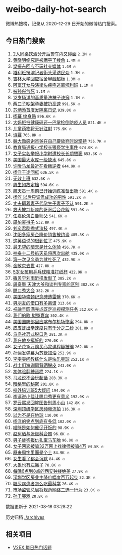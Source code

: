 # weibo-daily-hot-search

微博热搜榜，记录从 2020-12-29 日开始的微博热门搜索。

## 今日热门搜索

<!-- BEGIN -->

1. [2人同桌饮酒分开后警车内又碰面](https://s.weibo.com/weibo?q=%232%E4%BA%BA%E5%90%8C%E6%A1%8C%E9%A5%AE%E9%85%92%E5%88%86%E5%BC%80%E5%90%8E%E8%AD%A6%E8%BD%A6%E5%86%85%E5%8F%88%E7%A2%B0%E9%9D%A2%23&Refer=top) `2.2M 🔥`
1. [黄晓明终究是被磨平了棱角](https://s.weibo.com/weibo?q=%23%E9%BB%84%E6%99%93%E6%98%8E%E7%BB%88%E7%A9%B6%E6%98%AF%E8%A2%AB%E7%A3%A8%E5%B9%B3%E4%BA%86%E6%A3%B1%E8%A7%92%23&Refer=top) `1.4M 🔥`
1. [樊振东回应不玩社交媒体](https://s.weibo.com/weibo?q=%23%E6%A8%8A%E6%8C%AF%E4%B8%9C%E5%9B%9E%E5%BA%94%E4%B8%8D%E7%8E%A9%E7%A4%BE%E4%BA%A4%E5%AA%92%E4%BD%93%23&Refer=top) `1.4M 🔥`
1. [塔利班扮演记者街头采访民众](https://s.weibo.com/weibo?q=%23%E5%A1%94%E5%88%A9%E7%8F%AD%E6%89%AE%E6%BC%94%E8%AE%B0%E8%80%85%E8%A1%97%E5%A4%B4%E9%87%87%E8%AE%BF%E6%B0%91%E4%BC%97%23&Refer=top) `1.3M 🔥`
1. [吉林大学回应宿舍甲醛超标](https://s.weibo.com/weibo?q=%23%E5%90%89%E6%9E%97%E5%A4%A7%E5%AD%A6%E5%9B%9E%E5%BA%94%E5%AE%BF%E8%88%8D%E7%94%B2%E9%86%9B%E8%B6%85%E6%A0%87%23&Refer=top) `1.3M 🔥`
1. [阿富汗女导演街头疾呼逃离塔利班](https://s.weibo.com/weibo?q=%23%E9%98%BF%E5%AF%8C%E6%B1%97%E5%A5%B3%E5%AF%BC%E6%BC%94%E8%A1%97%E5%A4%B4%E7%96%BE%E5%91%BC%E9%80%83%E7%A6%BB%E5%A1%94%E5%88%A9%E7%8F%AD%23&Refer=top) `1.1M 🔥`
1. [被孙兴气死](https://s.weibo.com/weibo?q=%23%E8%A2%AB%E5%AD%99%E5%85%B4%E6%B0%94%E6%AD%BB%23&Refer=top) `1.1M 🔥`
1. [12岁杨洋的高质量洗袜子诀窍](https://s.weibo.com/weibo?q=%2312%E5%B2%81%E6%9D%A8%E6%B4%8B%E7%9A%84%E9%AB%98%E8%B4%A8%E9%87%8F%E6%B4%97%E8%A2%9C%E5%AD%90%E8%AF%80%E7%AA%8D%23&Refer=top) `1.1M 🔥`
1. [两口子吵架孕妻被扔高速](https://s.weibo.com/weibo?q=%23%E4%B8%A4%E5%8F%A3%E5%AD%90%E5%90%B5%E6%9E%B6%E5%AD%95%E5%A6%BB%E8%A2%AB%E6%89%94%E9%AB%98%E9%80%9F%23&Refer=top) `991.5K 🔥`
1. [苏炳添首度发隔离日记](https://s.weibo.com/weibo?q=%23%E8%8B%8F%E7%82%B3%E6%B7%BB%E9%A6%96%E5%BA%A6%E5%8F%91%E9%9A%94%E7%A6%BB%E6%97%A5%E8%AE%B0%23&Refer=top) `939.0K 🔥`
1. [杨幂 纹身贴](https://s.weibo.com/weibo?q=%E6%9D%A8%E5%B9%82%20%E7%BA%B9%E8%BA%AB%E8%B4%B4&Refer=top) `896.6K 🔥`
1. [大妈拒扫健康码还一巴掌抡倒防疫人员](https://s.weibo.com/weibo?q=%23%E5%A4%A7%E5%A6%88%E6%8B%92%E6%89%AB%E5%81%A5%E5%BA%B7%E7%A0%81%E8%BF%98%E4%B8%80%E5%B7%B4%E6%8E%8C%E6%8A%A1%E5%80%92%E9%98%B2%E7%96%AB%E4%BA%BA%E5%91%98%23&Refer=top) `821.4K 🔥`
1. [儿童药物将无针注射](https://s.weibo.com/weibo?q=%E5%84%BF%E7%AB%A5%E8%8D%AF%E7%89%A9%E5%B0%86%E6%97%A0%E9%92%88%E6%B3%A8%E5%B0%84&Refer=top) `775.9K 🔥`
1. [诗幂](https://s.weibo.com/weibo?q=%E8%AF%97%E5%B9%82&Refer=top) `765.8K 🔥`
1. [魏大勋感谢爸爸在自己要放弃时说坚持](https://s.weibo.com/weibo?q=%23%E9%AD%8F%E5%A4%A7%E5%8B%8B%E6%84%9F%E8%B0%A2%E7%88%B8%E7%88%B8%E5%9C%A8%E8%87%AA%E5%B7%B1%E8%A6%81%E6%94%BE%E5%BC%83%E6%97%B6%E8%AF%B4%E5%9D%9A%E6%8C%81%23&Refer=top) `755.7K 🔥`
1. [教育局通报小学校长猥亵学生事件](https://s.weibo.com/weibo?q=%23%E6%95%99%E8%82%B2%E5%B1%80%E9%80%9A%E6%8A%A5%E5%B0%8F%E5%AD%A6%E6%A0%A1%E9%95%BF%E7%8C%A5%E4%BA%B5%E5%AD%A6%E7%94%9F%E4%BA%8B%E4%BB%B6%23&Refer=top) `674.0K 🔥`
1. [女子实名举报小学时遭校长长期猥亵](https://s.weibo.com/weibo?q=%23%E5%A5%B3%E5%AD%90%E5%AE%9E%E5%90%8D%E4%B8%BE%E6%8A%A5%E5%B0%8F%E5%AD%A6%E6%97%B6%E9%81%AD%E6%A0%A1%E9%95%BF%E9%95%BF%E6%9C%9F%E7%8C%A5%E4%BA%B5%23&Refer=top) `653.3K 🔥`
1. [美国最大水库一级缺水](https://s.weibo.com/weibo?q=%23%E7%BE%8E%E5%9B%BD%E6%9C%80%E5%A4%A7%E6%B0%B4%E5%BA%93%E4%B8%80%E7%BA%A7%E7%BC%BA%E6%B0%B4%23&Refer=top) `645.8K 🔥`
1. [许昕马龙最近在看叛逆者](https://s.weibo.com/weibo?q=%E8%AE%B8%E6%98%95%E9%A9%AC%E9%BE%99%E6%9C%80%E8%BF%91%E5%9C%A8%E7%9C%8B%E5%8F%9B%E9%80%86%E8%80%85&Refer=top) `644.9K 🔥`
1. [杨洋于途同框](https://s.weibo.com/weibo?q=%23%E6%9D%A8%E6%B4%8B%E4%BA%8E%E9%80%94%E5%90%8C%E6%A1%86%23&Refer=top) `636.5K 🔥`
1. [无效上班](https://s.weibo.com/weibo?q=%E6%97%A0%E6%95%88%E4%B8%8A%E7%8F%AD&Refer=top) `632.6K 🔥`
1. [周生如故定档](https://s.weibo.com/weibo?q=%23%E5%91%A8%E7%94%9F%E5%A6%82%E6%95%85%E5%AE%9A%E6%A1%A3%23&Refer=top) `594.6K 🔥`
1. [航天员一周前已开始训练准备出舱](https://s.weibo.com/weibo?q=%23%E8%88%AA%E5%A4%A9%E5%91%98%E4%B8%80%E5%91%A8%E5%89%8D%E5%B7%B2%E5%BC%80%E5%A7%8B%E8%AE%AD%E7%BB%83%E5%87%86%E5%A4%87%E5%87%BA%E8%88%B1%23&Refer=top) `591.4K 🔥`
1. [杨笠 以后只调侃成功的男性](https://s.weibo.com/weibo?q=%E6%9D%A8%E7%AC%A0%20%E4%BB%A5%E5%90%8E%E5%8F%AA%E8%B0%83%E4%BE%83%E6%88%90%E5%8A%9F%E7%9A%84%E7%94%B7%E6%80%A7&Refer=top) `591.2K 🔥`
1. [丈夫瞒着妻子代孕生子妻子不认](https://s.weibo.com/weibo?q=%23%E4%B8%88%E5%A4%AB%E7%9E%92%E7%9D%80%E5%A6%BB%E5%AD%90%E4%BB%A3%E5%AD%95%E7%94%9F%E5%AD%90%E5%A6%BB%E5%AD%90%E4%B8%8D%E8%AE%A4%23&Refer=top) `591.2K 🔥`
1. [敖犬披荆斩棘的哥哥后台花絮](https://s.weibo.com/weibo?q=%23%E6%95%96%E7%8A%AC%E6%8A%AB%E8%8D%86%E6%96%A9%E6%A3%98%E7%9A%84%E5%93%A5%E5%93%A5%E5%90%8E%E5%8F%B0%E8%8A%B1%E7%B5%AE%23&Refer=top) `591.0K 🔥`
1. [任嘉伦演白鹿师父](https://s.weibo.com/weibo?q=%23%E4%BB%BB%E5%98%89%E4%BC%A6%E6%BC%94%E7%99%BD%E9%B9%BF%E5%B8%88%E7%88%B6%23&Refer=top) `541.6K 🔥`
1. [周柏豪得子](https://s.weibo.com/weibo?q=%E5%91%A8%E6%9F%8F%E8%B1%AA%E5%BE%97%E5%AD%90&Refer=top) `532.8K 🔥`
1. [刘奕君剧抛式演技](https://s.weibo.com/weibo?q=%23%E5%88%98%E5%A5%95%E5%90%9B%E5%89%A7%E6%8A%9B%E5%BC%8F%E6%BC%94%E6%8A%80%23&Refer=top) `497.4K 🔥`
1. [沈阳多家房企降价销售被约谈](https://s.weibo.com/weibo?q=%23%E6%B2%88%E9%98%B3%E5%A4%9A%E5%AE%B6%E6%88%BF%E4%BC%81%E9%99%8D%E4%BB%B7%E9%94%80%E5%94%AE%E8%A2%AB%E7%BA%A6%E8%B0%88%23&Refer=top) `485.8K 🔥`
1. [这英语说的很到位了](https://s.weibo.com/weibo?q=%E8%BF%99%E8%8B%B1%E8%AF%AD%E8%AF%B4%E7%9A%84%E5%BE%88%E5%88%B0%E4%BD%8D%E4%BA%86&Refer=top) `475.9K 🔥`
1. [最无望的暗恋是什么体验](https://s.weibo.com/weibo?q=%23%E6%9C%80%E6%97%A0%E6%9C%9B%E7%9A%84%E6%9A%97%E6%81%8B%E6%98%AF%E4%BB%80%E4%B9%88%E4%BD%93%E9%AA%8C%23&Refer=top) `456.7K 🔥`
1. [神舟十二号航天员将再次出舱](https://s.weibo.com/weibo?q=%23%E7%A5%9E%E8%88%9F%E5%8D%81%E4%BA%8C%E5%8F%B7%E8%88%AA%E5%A4%A9%E5%91%98%E5%B0%86%E5%86%8D%E6%AC%A1%E5%87%BA%E8%88%B1%23&Refer=top) `435.0K 🔥`
1. [第一次见义勇为就社死了](https://s.weibo.com/weibo?q=%23%E7%AC%AC%E4%B8%80%E6%AC%A1%E8%A7%81%E4%B9%89%E5%8B%87%E4%B8%BA%E5%B0%B1%E7%A4%BE%E6%AD%BB%E4%BA%86%23&Refer=top) `432.9K 🔥`
1. [金敏京去世](https://s.weibo.com/weibo?q=%23%E9%87%91%E6%95%8F%E4%BA%AC%E5%8E%BB%E4%B8%96%23&Refer=top) `427.0K 🔥`
1. [5岁女孩用乒乓球精准打纸杯](https://s.weibo.com/weibo?q=%235%E5%B2%81%E5%A5%B3%E5%AD%A9%E7%94%A8%E4%B9%92%E4%B9%93%E7%90%83%E7%B2%BE%E5%87%86%E6%89%93%E7%BA%B8%E6%9D%AF%23&Refer=top) `422.9K 🔥`
1. [撒贝宁刘雨昕撞发型了](https://s.weibo.com/weibo?q=%23%E6%92%92%E8%B4%9D%E5%AE%81%E5%88%98%E9%9B%A8%E6%98%95%E6%92%9E%E5%8F%91%E5%9E%8B%E4%BA%86%23&Refer=top) `385.2K 🔥`
1. [周奇墨 天津大爷和谈判专家的区别](https://s.weibo.com/weibo?q=%E5%91%A8%E5%A5%87%E5%A2%A8%20%E5%A4%A9%E6%B4%A5%E5%A4%A7%E7%88%B7%E5%92%8C%E8%B0%88%E5%88%A4%E4%B8%93%E5%AE%B6%E7%9A%84%E5%8C%BA%E5%88%AB&Refer=top) `382.8K 🔥`
1. [脱口秀大会](https://s.weibo.com/weibo?q=%E8%84%B1%E5%8F%A3%E7%A7%80%E5%A4%A7%E4%BC%9A&Refer=top) `382.2K 🔥`
1. [美国华盛顿纪念碑遭雷劈](https://s.weibo.com/weibo?q=%23%E7%BE%8E%E5%9B%BD%E5%8D%8E%E7%9B%9B%E9%A1%BF%E7%BA%AA%E5%BF%B5%E7%A2%91%E9%81%AD%E9%9B%B7%E5%8A%88%23&Refer=top) `370.6K 🔥`
1. [男朋友的借口有多离谱](https://s.weibo.com/weibo?q=%23%E7%94%B7%E6%9C%8B%E5%8F%8B%E7%9A%84%E5%80%9F%E5%8F%A3%E6%9C%89%E5%A4%9A%E7%A6%BB%E8%B0%B1%23&Refer=top) `313.6K 🔥`
1. [祝融号圆满完成既定巡视探测任务](https://s.weibo.com/weibo?q=%23%E7%A5%9D%E8%9E%8D%E5%8F%B7%E5%9C%86%E6%BB%A1%E5%AE%8C%E6%88%90%E6%97%A2%E5%AE%9A%E5%B7%A1%E8%A7%86%E6%8E%A2%E6%B5%8B%E4%BB%BB%E5%8A%A1%23&Refer=top) `312.6K 🔥`
1. [我们的歌 拟邀嘉宾](https://s.weibo.com/weibo?q=%E6%88%91%E4%BB%AC%E7%9A%84%E6%AD%8C%20%E6%8B%9F%E9%82%80%E5%98%89%E5%AE%BE&Refer=top) `302.4K 🔥`
1. [美国国防部回应喀布尔机场惨案](https://s.weibo.com/weibo?q=%23%E7%BE%8E%E5%9B%BD%E5%9B%BD%E9%98%B2%E9%83%A8%E5%9B%9E%E5%BA%94%E5%96%80%E5%B8%83%E5%B0%94%E6%9C%BA%E5%9C%BA%E6%83%A8%E6%A1%88%23&Refer=top) `294.0K 🔥`
1. [皮皮虾出拳速度只有千分之二秒](https://s.weibo.com/weibo?q=%23%E7%9A%AE%E7%9A%AE%E8%99%BE%E5%87%BA%E6%8B%B3%E9%80%9F%E5%BA%A6%E5%8F%AA%E6%9C%89%E5%8D%83%E5%88%86%E4%B9%8B%E4%BA%8C%E7%A7%92%23&Refer=top) `281.8K 🔥`
1. [鸟鸟社恐式脱口秀](https://s.weibo.com/weibo?q=%23%E9%B8%9F%E9%B8%9F%E7%A4%BE%E6%81%90%E5%BC%8F%E8%84%B1%E5%8F%A3%E7%A7%80%23&Refer=top) `281.3K 🔥`
1. [我在他乡挺好的](https://s.weibo.com/weibo?q=%E6%88%91%E5%9C%A8%E4%BB%96%E4%B9%A1%E6%8C%BA%E5%A5%BD%E7%9A%84&Refer=top) `270.0K 🔥`
1. [女子花15万购买心灵课程疑被骗](https://s.weibo.com/weibo?q=%E5%A5%B3%E5%AD%90%E8%8A%B115%E4%B8%87%E8%B4%AD%E4%B9%B0%E5%BF%83%E7%81%B5%E8%AF%BE%E7%A8%8B%E7%96%91%E8%A2%AB%E9%AA%97&Refer=top) `262.0K 🔥`
1. [孙俪发弹幕为苏筱加油](https://s.weibo.com/weibo?q=%23%E5%AD%99%E4%BF%AA%E5%8F%91%E5%BC%B9%E5%B9%95%E4%B8%BA%E8%8B%8F%E7%AD%B1%E5%8A%A0%E6%B2%B9%23&Refer=top) `252.9K 🔥`
1. [李雯雯问教练什么是快乐星球](https://s.weibo.com/weibo?q=%23%E6%9D%8E%E9%9B%AF%E9%9B%AF%E9%97%AE%E6%95%99%E7%BB%83%E4%BB%80%E4%B9%88%E6%98%AF%E5%BF%AB%E4%B9%90%E6%98%9F%E7%90%83%23&Refer=top) `252.1K 🔥`
1. [战士们海训肩背晒脱皮](https://s.weibo.com/weibo?q=%23%E6%88%98%E5%A3%AB%E4%BB%AC%E6%B5%B7%E8%AE%AD%E8%82%A9%E8%83%8C%E6%99%92%E8%84%B1%E7%9A%AE%23&Refer=top) `243.0K 🔥`
1. [初体验翻糖蛋糕](https://s.weibo.com/weibo?q=%23%E5%88%9D%E4%BD%93%E9%AA%8C%E7%BF%BB%E7%B3%96%E8%9B%8B%E7%B3%95%23&Refer=top) `224.1K 🔥`
1. [马龙说不会玩超话](https://s.weibo.com/weibo?q=%E9%A9%AC%E9%BE%99%E8%AF%B4%E4%B8%8D%E4%BC%9A%E7%8E%A9%E8%B6%85%E8%AF%9D&Refer=top) `203.3K 🔥`
1. [暗格里的秘密](https://s.weibo.com/weibo?q=%E6%9A%97%E6%A0%BC%E9%87%8C%E7%9A%84%E7%A7%98%E5%AF%86&Refer=top) `201.0K 🔥`
1. [校外培训班5大疑问](https://s.weibo.com/weibo?q=%23%E6%A0%A1%E5%A4%96%E5%9F%B9%E8%AE%AD%E7%8F%AD5%E5%A4%A7%E7%96%91%E9%97%AE%23&Refer=top) `194.0K 🔥`
1. [李诞说小佳让脱口秀更有意义](https://s.weibo.com/weibo?q=%23%E6%9D%8E%E8%AF%9E%E8%AF%B4%E5%B0%8F%E4%BD%B3%E8%AE%A9%E8%84%B1%E5%8F%A3%E7%A7%80%E6%9B%B4%E6%9C%89%E6%84%8F%E4%B9%89%23&Refer=top) `192.0K 🔥`
1. [罗云熙发回眸图告别周小山](https://s.weibo.com/weibo?q=%23%E7%BD%97%E4%BA%91%E7%86%99%E5%8F%91%E5%9B%9E%E7%9C%B8%E5%9B%BE%E5%91%8A%E5%88%AB%E5%91%A8%E5%B0%8F%E5%B1%B1%23&Refer=top) `142.8K 🔥`
1. [深圳顶级学区房频频流拍](https://s.weibo.com/weibo?q=%23%E6%B7%B1%E5%9C%B3%E9%A1%B6%E7%BA%A7%E5%AD%A6%E5%8C%BA%E6%88%BF%E9%A2%91%E9%A2%91%E6%B5%81%E6%8B%8D%23&Refer=top) `116.3K 🔥`
1. [以为不是在地球](https://s.weibo.com/weibo?q=%23%E4%BB%A5%E4%B8%BA%E4%B8%8D%E6%98%AF%E5%9C%A8%E5%9C%B0%E7%90%83%23&Refer=top) `110.0K 🔥`
1. [杨洋的笑点到底有多低](https://s.weibo.com/weibo?q=%23%E6%9D%A8%E6%B4%8B%E7%9A%84%E7%AC%91%E7%82%B9%E5%88%B0%E5%BA%95%E6%9C%89%E5%A4%9A%E4%BD%8E%23&Refer=top) `102.0K 🔥`
1. [喵咪是如何催促开饭的](https://s.weibo.com/weibo?q=%23%E5%96%B5%E5%92%AA%E6%98%AF%E5%A6%82%E4%BD%95%E5%82%AC%E4%BF%83%E5%BC%80%E9%A5%AD%E7%9A%84%23&Refer=top) `98.9K 🔥`
1. [赵珂晒与张继科合照](https://s.weibo.com/weibo?q=%23%E8%B5%B5%E7%8F%82%E6%99%92%E4%B8%8E%E5%BC%A0%E7%BB%A7%E7%A7%91%E5%90%88%E7%85%A7%23&Refer=top) `96.6K 🔥`
1. [男子替狗报仇扎宝马车胎](https://s.weibo.com/weibo?q=%E7%94%B7%E5%AD%90%E6%9B%BF%E7%8B%97%E6%8A%A5%E4%BB%87%E6%89%8E%E5%AE%9D%E9%A9%AC%E8%BD%A6%E8%83%8E&Refer=top) `96.0K 🔥`
1. [女子网恋被骗32万网上找律师被骗4万](https://s.weibo.com/weibo?q=%E5%A5%B3%E5%AD%90%E7%BD%91%E6%81%8B%E8%A2%AB%E9%AA%9732%E4%B8%87%E7%BD%91%E4%B8%8A%E6%89%BE%E5%BE%8B%E5%B8%88%E8%A2%AB%E9%AA%974%E4%B8%87&Refer=top) `94.8K 🔥`
1. [原来周字里面是个土](https://s.weibo.com/weibo?q=%23%E5%8E%9F%E6%9D%A5%E5%91%A8%E5%AD%97%E9%87%8C%E9%9D%A2%E6%98%AF%E4%B8%AA%E5%9C%9F%23&Refer=top) `84.9K 🔥`
1. [女生看了都会沉默](https://s.weibo.com/weibo?q=%23%E5%A5%B3%E7%94%9F%E7%9C%8B%E4%BA%86%E9%83%BD%E4%BC%9A%E6%B2%89%E9%BB%98%23&Refer=top) `84.4K 🔥`
1. [大象也有左撇子](https://s.weibo.com/weibo?q=%23%E5%A4%A7%E8%B1%A1%E4%B9%9F%E6%9C%89%E5%B7%A6%E6%92%87%E5%AD%90%23&Refer=top) `78.8K 🔥`
1. [每晚6点到8点的西安钟楼绝美](https://s.weibo.com/weibo?q=%23%E6%AF%8F%E6%99%9A6%E7%82%B9%E5%88%B08%E7%82%B9%E7%9A%84%E8%A5%BF%E5%AE%89%E9%92%9F%E6%A5%BC%E7%BB%9D%E7%BE%8E%23&Refer=top) `37.9K 🔥`
1. [深圳学区房业主降价幅度百万起步](https://s.weibo.com/weibo?q=%23%E6%B7%B1%E5%9C%B3%E5%AD%A6%E5%8C%BA%E6%88%BF%E4%B8%9A%E4%B8%BB%E9%99%8D%E4%BB%B7%E5%B9%85%E5%BA%A6%E7%99%BE%E4%B8%87%E8%B5%B7%E6%AD%A5%23&Refer=top) `32.3K 🔥`
1. [糖尿病患者怎么吃最科学](https://s.weibo.com/weibo?q=%23%E7%B3%96%E5%B0%BF%E7%97%85%E6%82%A3%E8%80%85%E6%80%8E%E4%B9%88%E5%90%83%E6%9C%80%E7%A7%91%E5%AD%A6%23&Refer=top) `26.4K 🔥`
1. [市场监管总局将规范网络二选一行为](https://s.weibo.com/weibo?q=%23%E5%B8%82%E5%9C%BA%E7%9B%91%E7%AE%A1%E6%80%BB%E5%B1%80%E5%B0%86%E8%A7%84%E8%8C%83%E7%BD%91%E7%BB%9C%E4%BA%8C%E9%80%89%E4%B8%80%E8%A1%8C%E4%B8%BA%23&Refer=top) `23.0K 🔥`
1. [孙千哭戏](https://s.weibo.com/weibo?q=%23%E5%AD%99%E5%8D%83%E5%93%AD%E6%88%8F%23&Refer=top) `20.8K 🔥`

数据更新于 2021-08-18 03:28:22

<!-- END -->

历史归档 [./archives](./archives)

## 相关项目

- [V2EX 每日热门话题](https://github.com/boojack/v2ex-daily-hot-topic)

